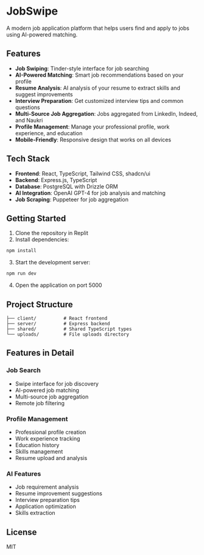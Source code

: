 
# JobSwipe

A modern job application platform that helps users find and apply to jobs using AI-powered matching.

## Features

- **Job Swiping**: Tinder-style interface for job searching
- **AI-Powered Matching**: Smart job recommendations based on your profile
- **Resume Analysis**: AI analysis of your resume to extract skills and suggest improvements
- **Interview Preparation**: Get customized interview tips and common questions
- **Multi-Source Job Aggregation**: Jobs aggregated from LinkedIn, Indeed, and Naukri
- **Profile Management**: Manage your professional profile, work experience, and education
- **Mobile-Friendly**: Responsive design that works on all devices

## Tech Stack

- **Frontend**: React, TypeScript, Tailwind CSS, shadcn/ui
- **Backend**: Express.js, TypeScript
- **Database**: PostgreSQL with Drizzle ORM
- **AI Integration**: OpenAI GPT-4 for job analysis and matching
- **Job Scraping**: Puppeteer for job aggregation

## Getting Started

1. Clone the repository in Replit
2. Install dependencies:
```bash
npm install
```
3. Start the development server:
```bash
npm run dev
```
4. Open the application on port 5000

## Project Structure

```
├── client/          # React frontend
├── server/          # Express backend
├── shared/          # Shared TypeScript types
└── uploads/         # File uploads directory
```

## Features in Detail

### Job Search
- Swipe interface for job discovery
- AI-powered job matching
- Multi-source job aggregation
- Remote job filtering

### Profile Management
- Professional profile creation
- Work experience tracking
- Education history
- Skills management
- Resume upload and analysis

### AI Features
- Job requirement analysis
- Resume improvement suggestions
- Interview preparation tips
- Application optimization
- Skills extraction

## License

MIT
